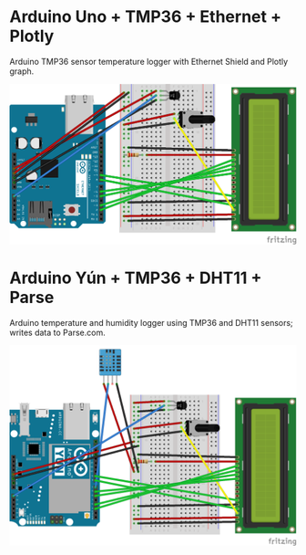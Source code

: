 # Arduino Uno + TMP36 + Ethernet + Plotly

Arduino TMP36 sensor temperature logger with Ethernet Shield and Plotly graph.

![](uno/circuito_bb.png)

# Arduino Yún + TMP36 + DHT11 + Parse

Arduino temperature and humidity logger using TMP36 and DHT11 sensors; writes data to Parse.com.

![](yun/circuito_bb.png)

